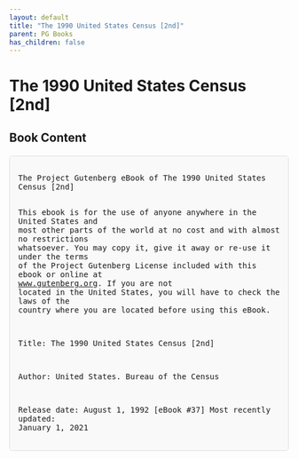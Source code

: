 ```yaml
---
layout: default
title: "The 1990 United States Census [2nd]"
parent: PG Books
has_children: false
---
```



<style>
.image-gallery {
  display: flex;
  flex-wrap: wrap;
  justify-content: space-between;
  margin-bottom: 20px;
}

.image-row {
  display: flex;
  justify-content: flex-start;
  width: 100%;
  margin-bottom: 20px;
}

.image-item {
  width: 23%;
  margin-right: 2%;
  text-align: center;
}

.image-item:last-child {
  margin-right: 0;
}

.image-item img {
  width: 100%;
  height: auto;
  object-fit: cover;
  border-radius: 5px;
  box-shadow: 0 2px 4px rgba(0,0,0,0.1);
}

.image-item p {
  margin-top: 5px;
  font-size: 0.9em;
  color: #555;
}

.video-container {
  margin: 20px 0;
}

.book-content {
  max-height: 500px;
  overflow-y: auto;
  padding: 15px;
  border: 1px solid #ddd;
  border-radius: 5px;
  background-color: #f9f9f9;
  font-family: monospace;
  white-space: pre-wrap;
  margin-top: 20px;
}
</style>


# The 1990 United States Census [2nd]


## Book Content

<div class="book-content">
﻿The Project Gutenberg eBook of The 1990 United States Census [2nd]
    
This ebook is for the use of anyone anywhere in the United States and
most other parts of the world at no cost and with almost no restrictions
whatsoever. You may copy it, give it away or re-use it under the terms
of the Project Gutenberg License included with this ebook or online
at www.gutenberg.org. If you are not located in the United States,
you will have to check the laws of the country where you are located
before using this eBook.

Title: The 1990 United States Census [2nd]

Author: United States. Bureau of the Census

Release date: August 1, 1992 [eBook #37]
                Most recently updated: January 1, 2021

Language: English



*** START OF THE PROJECT GUTENBERG EBOOK THE 1990 UNITED STATES CENSUS [2ND] ***















                THE 1990 UNITED STATES CENSUS

These are the REGIONS commonly referred to in the US Census:

NORTHEAST (NE) 9 states (ME, NH, VT, MA, RI, CT, NY, PA, NJ)
Maine, New Hampshire, Vermont, Massachusetts, Rhode Island,
Connecticut, New York, Pennsylvania, New Jersey

SOUTH (S) 16 states
(DE, MD, WV, VA, NC, SC, GA, FL, AL, MS, TN, KY, AR, LA, TX, OK)
Delaware, Maryland, West Virginia, Virginia, North Carolina,
South Carolina, Georgia, Florida, Alabama, Mississippi,
Tennessee, Kentucky, Arkansas, Louisiana, Texas, Oklahoma

MIDWEST (MW) 12 states
(MI, OH, IN, IL, WI, MN, IA, MO, ND, SD, NE, KS)
Michigan, Ohio, Indiana, Illinois, Wisconsin, Minnesota, Iowa,
Missouri, North Dakota, South Dakota, Nebraska, Kansas,

WEST (W) 13 states
(WA, OR, CA, NV, ID, UT, AZ, MT, WY, CO, NM, HI, AK)
Washington, Oregon, California, Nevada, Idaho, Utah, Arizona,
Montana, Wyoming, Colorado, New Mexico, Hawaii, Alaska


November  7, 1991 release date:
1990 POPULATION FOR ALL PERSONS

United States
Regions and Divisions
States
-------------------------------------
Estimate of 12/29/94    261,653,497
United States           248,709,873

  Northeast Region       50,809,229
    New England Div.     13,206,943
    Middle Atlantic Div. 37,602,286

  Midwest Region         59,668,632
    East North Central   42,008,942
    West North Central   17,659,690

  South Region           85,445,930
    South Atlantic Div.  43,566,853
    East South Central   15,176,284
    West South Central   26,702,793

  West Region            52,786,082
    Mountain Division    13,658,776
    Pacific Division     39,127,306

Maine                     1,227,928
New Hampshire             1,109,252
Vermont                     562,758
Massachusetts             6,016,425
Rhode Island              1,003,464
Connecticut               3,287,116
New York                 17,990,455
New Jersey                7,730,188

Pennsylvania             11,881,643
Ohio                     10,847,115
Indiana                   5,544,159
Illinois                 11,430,602
Michigan                  9,295,297
Wisconsin                 4,891,769
Minnesota                 4,375,099
Iowa                      2,776,755
Missouri                  5,117,073

North Dakota                638,800
South Dakota                696,004
Nebraska                  1,578,385
Kansas                    2,477,574
Delaware                    666,168
Maryland                  4,781,468
District of Columbia        606,900
Virginia                  6,187,358
West Virginia             1,793,477

North Carolina            6,628,637
South Carolina            3,486,703
Georgia                   6,478,216
Florida                  12,937,926
Kentucky                  3,685,296
Tennessee                 4,877,185
Alabama                   4,040,587
Mississippi               2,573,216
Arkansas                  2,350,725

Louisiana                 4,219,973
Oklahoma                  3,145,585
Texas                    16,986,510
Montana                     799,065
Idaho                     1,006,749
Wyoming                     453,588
Colorado                  3,294,394
New Mexico                1,515,069
Arizona                   3,665,228

Utah                      1,722,850
Nevada                    1,201,833
Washington                4,866,692
Oregon                    2,842,321
California               29,760,021
Alaska                      550,043
Hawaii                    1,108,229


                THE 1990 UNITED STATES CENSUS

1990 Census of Population and Housing                            Page 1
   *** Alabama
Total population............................................  4,040,587
SEX
   Male.....................................................  1,936,162
   Female...................................................  2,104,425
AGE
   Under 5 years............................................    283,295
   5 to 17 years............................................    775,493
   18 to 20 years...........................................    205,557
   21 to 24 years...........................................    237,778
   25 to 44 years...........................................  1,232,067
   45 to 54 years...........................................    419,421
   55 to 59 years...........................................    183,677
   60 to 64 years...........................................    180,310
   65 to 74 years...........................................    301,218
   75 to 84 years...........................................    173,264
   85 years and over........................................     48,507
   Median age...............................................       33.0
Under 18 years..............................................  1,058,788
   Percent of total population..............................       26.2
65 years and over...........................................    522,989
   Percent of total population..............................       12.9
HOUSEHOLDS BY TYPE
Total households............................................  1,506,790
   Family households (families).............................  1,103,835
      Married-couple families...............................    858,327
         Percent of total households........................       57.0
      Other family, male householder........................     44,288
      Other family, female householder......................    201,220
   Nonfamily households.....................................    402,955
         Percent of total households........................       26.7
      Householder living alone..............................    358,078
         Householder 65 years and over......................    154,191
   Persons living in households.............................  3,948,185
   Persons per household....................................       2.62
GROUP QUARTERS
   Persons living in group quarters.........................     92,402
      Institutionalized persons.............................     51,583
      Other persons in group quarters.......................     40,819
RACE AND HISPANIC ORIGIN
   White....................................................  2,975,797
   Black....................................................  1,020,705
      Percent of total population...........................       25.3
   American Indian, Eskimo, or Aleut........................     16,506
      Percent of total population...........................        0.4
   Asian or Pacific Islander................................     21,797
      Percent of total population...........................        0.5
   Other race...............................................      5,782
   Hispanic origin (of any race)............................     24,629
      Percent of total population...........................        0.6


1990 Census of Population and Housing                            Page 2
   *** Alabama
Total housing units.........................................  1,670,379
OCCUPANCY AND TENURE
   Occupied housing units...................................  1,506,790
      Owner occupied........................................  1,061,897
         Percent owner occupied.............................       70.5
      Renter occupied.......................................    444,893
   Vacant housing units.....................................    163,589
      For seasonal, recreational, or occasional use.........     35,609
  Homeowner vacancy rate (percent)..........................        1.8
  Rental vacancy rate (percent).............................        9.4
   Persons per owner-occupied unit..........................       2.70
   Persons per renter-occupied unit.........................       2.44
   Units with over 1 person per room........................     52,927
UNITS IN STRUCTURE
   1-unit, detached.........................................  1,133,927
   1-unit, attached.........................................     31,943
   2 to 4 units.............................................     96,104
   5 to 9 units.............................................     66,413
   10 or more units.........................................    102,462
   Mobile home, trailer, other..............................    239,530
VALUE
   Specified owner-occupied units...........................    753,827
      Less than $50,000.....................................    343,854
      $50,000 to $99,000....................................    310,737
      $100,000 to $149,000..................................     62,459
      $150,000 to $199,999..................................     20,129
      $200,000 to $299,999..................................     11,264
      $300,000 or more......................................      5,384
      Median (dollars)......................................     53,700
CONTRACT RENT
   Specified renter-occupied units paying cash rent.........    386,179
      Less than $250........................................    214,363
      $250 to $499..........................................    155,027
      $500 to $749..........................................     14,380
      $750 to $999..............................

[Content truncated for display]
</div>
